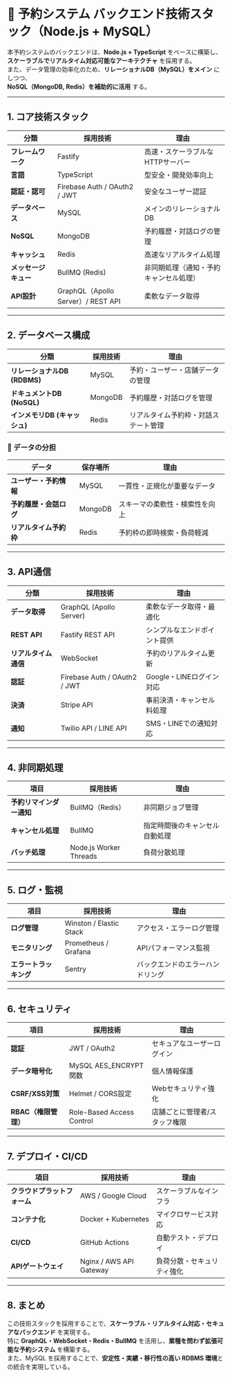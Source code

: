 # 📌 予約システム バックエンド技術スタック（Node.js + MySQL）

本予約システムのバックエンドは、**Node.js + TypeScript** をベースに構築し、  
**スケーラブルでリアルタイム対応可能なアーキテクチャ** を採用する。  
また、データ管理の効率化のため、**リレーショナルDB（MySQL）をメイン** にしつつ、  
**NoSQL（MongoDB, Redis）を補助的に活用** する。

---

## **1. コア技術スタック**
| 分類 | 採用技術 | 理由 |
|------|---------|------|
| **フレームワーク** | Fastify | 高速・スケーラブルなHTTPサーバー |
| **言語** | TypeScript | 型安全・開発効率向上 |
| **認証・認可** | Firebase Auth / OAuth2 / JWT | 安全なユーザー認証 |
| **データベース** | MySQL | メインのリレーショナルDB |
| **NoSQL** | MongoDB | 予約履歴・対話ログの管理 |
| **キャッシュ** | Redis | 高速なリアルタイム処理 |
| **メッセージキュー** | BullMQ (Redis) | 非同期処理（通知・予約キャンセル処理） |
| **API設計** | GraphQL（Apollo Server）/ REST API | 柔軟なデータ取得 |

---

## **2. データベース構成**
| 分類 | 採用技術 | 理由 |
|------|---------|------|
| **リレーショナルDB (RDBMS)** | MySQL | 予約・ユーザー・店舗データの管理 |
| **ドキュメントDB (NoSQL)** | MongoDB | 予約履歴・対話ログを管理 |
| **インメモリDB (キャッシュ)** | Redis | リアルタイム予約枠・対話ステート管理 |

### **🔹 データの分担**
| データ | 保存場所 | 理由 |
|--------|---------|------|
| **ユーザー・予約情報** | MySQL | 一貫性・正規化が重要なデータ |
| **予約履歴・会話ログ** | MongoDB | スキーマの柔軟性・検索性を向上 |
| **リアルタイム予約枠** | Redis | 予約枠の即時検索・負荷軽減 |

---

## **3. API通信**
| 分類 | 採用技術 | 理由 |
|------|---------|------|
| **データ取得** | GraphQL (Apollo Server) | 柔軟なデータ取得・最適化 |
| **REST API** | Fastify REST API | シンプルなエンドポイント提供 |
| **リアルタイム通信** | WebSocket | 予約のリアルタイム更新 |
| **認証** | Firebase Auth / OAuth2 / JWT | Google・LINEログイン対応 |
| **決済** | Stripe API | 事前決済・キャンセル料処理 |
| **通知** | Twilio API / LINE API | SMS・LINEでの通知対応 |

---

## **4. 非同期処理**
| 項目 | 採用技術 | 理由 |
|------|---------|------|
| **予約リマインダー通知** | BullMQ（Redis） | 非同期ジョブ管理 |
| **キャンセル処理** | BullMQ | 指定時間後のキャンセル自動処理 |
| **バッチ処理** | Node.js Worker Threads | 負荷分散処理 |

---

## **5. ログ・監視**
| 項目 | 採用技術 | 理由 |
|------|---------|------|
| **ログ管理** | Winston / Elastic Stack | アクセス・エラーログ管理 |
| **モニタリング** | Prometheus / Grafana | APIパフォーマンス監視 |
| **エラートラッキング** | Sentry | バックエンドのエラーハンドリング |

---

## **6. セキュリティ**
| 項目 | 採用技術 | 理由 |
|------|---------|------|
| **認証** | JWT / OAuth2 | セキュアなユーザーログイン |
| **データ暗号化** | MySQL AES_ENCRYPT 関数 | 個人情報保護 |
| **CSRF/XSS対策** | Helmet / CORS設定 | Webセキュリティ強化 |
| **RBAC（権限管理）** | Role-Based Access Control | 店舗ごとに管理者/スタッフ権限 |

---

## **7. デプロイ・CI/CD**
| 項目 | 採用技術 | 理由 |
|------|---------|------|
| **クラウドプラットフォーム** | AWS / Google Cloud | スケーラブルなインフラ |
| **コンテナ化** | Docker + Kubernetes | マイクロサービス対応 |
| **CI/CD** | GitHub Actions | 自動テスト・デプロイ |
| **APIゲートウェイ** | Nginx / AWS API Gateway | 負荷分散・セキュリティ強化 |

---

## **8. まとめ**
この技術スタックを採用することで、**スケーラブル・リアルタイム対応・セキュアなバックエンド** を実現する。  
特に **GraphQL・WebSocket・Redis・BullMQ** を活用し、**業種を問わず拡張可能な予約システム** を構築する。  
また、MySQL を採用することで、**安定性・実績・移行性の高い RDBMS 環境**との統合を実現している。

